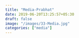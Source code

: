 ```yaml
---
title: "Media-Prabhat"
date: 2019-06-20T13:25:57+05:30
draft: false
image: "/images/33-Media.jpg"
categories: ["media"]
---
```



